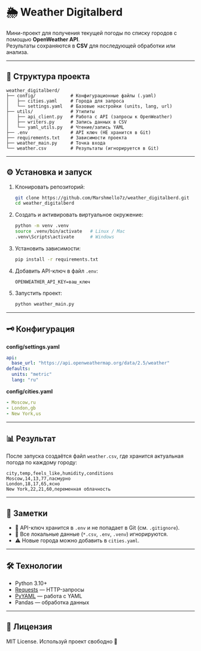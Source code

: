 # 🌦️ Weather Digitalberd

Мини-проект для получения текущей погоды по списку городов с помощью **OpenWeather API**.  
Результаты сохраняются в **CSV** для последующей обработки или анализа.

---

## 📂 Структура проекта

```
weather_digitalberd/
├── config/             # Конфигурационные файлы (.yaml)
│   ├── cities.yaml     # Города для запроса
│   └── settings.yaml   # Базовые настройки (units, lang, url)
├── utils/              # Утилиты
│   ├── api_client.py   # Работа с API (запросы к OpenWeather)
│   ├── writers.py      # Запись данных в CSV
│   └── yaml_utils.py   # Чтение/запись YAML
├── .env                # API ключ (НЕ хранится в Git)
├── requirements.txt    # Зависимости проекта
├── weather_main.py     # Точка входа
└── weather.csv         # Результаты (игнорируется в Git)
```

---

## ⚙️ Установка и запуск

1. Клонировать репозиторий:
   ```bash
   git clone https://github.com/Marshmello7z/weather_digitalberd.git
   cd weather_digitalberd
   ```

2. Создать и активировать виртуальное окружение:
   ```bash
   python -m venv .venv
   source .venv/bin/activate   # Linux / Mac
   .venv\Scripts\activate      # Windows
   ```

3. Установить зависимости:
   ```bash
   pip install -r requirements.txt
   ```

4. Добавить API-ключ в файл `.env`:
   ```env
   OPENWEATHER_API_KEY=ваш_ключ
   ```

5. Запустить проект:
   ```bash
   python weather_main.py
   ```

---

## 🗝️ Конфигурация

**config/settings.yaml**
```yaml
api:
  base_url: "https://api.openweathermap.org/data/2.5/weather"
defaults:
  units: "metric"
  lang: "ru"
```

**config/cities.yaml**
```yaml
- Moscow,ru
- London,gb
- New York,us
```

---

## 📊 Результат

После запуска создаётся файл `weather.csv`, где хранится актуальная погода по каждому городу:

```
city,temp,feels_like,humidity,conditions
Moscow,14,13,77,пасмурно
London,18,17,65,ясно
New York,22,21,60,переменная облачность
```

---

## 📌 Заметки

- 🔑 API-ключ хранится в `.env` и не попадает в Git (см. `.gitignore`).  
- 📁 Все локальные данные (`*.csv`, `.env`, `.venv`) игнорируются.  
- ⚠️ Новые города можно добавить в `cities.yaml`.  

---

## 🛠️ Технологии

- Python 3.10+  
- [Requests](https://docs.python-requests.org/) — HTTP-запросы  
- [PyYAML](https://pyyaml.org/) — работа с YAML  
- Pandas — обработка данных  

---

## 📄 Лицензия

MIT License. Используй проект свободно 🚀

